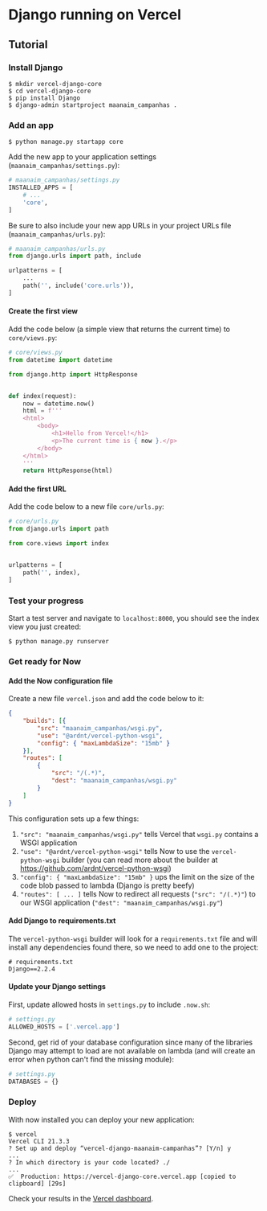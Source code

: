 # Django running on Vercel


## Tutorial


### Install Django

```
$ mkdir vercel-django-core
$ cd vercel-django-core
$ pip install Django
$ django-admin startproject maanaim_campanhas .
```

### Add an app

```
$ python manage.py startapp core
```

Add the new app to your application settings (`maanaim_campanhas/settings.py`):
```python
# maanaim_campanhas/settings.py
INSTALLED_APPS = [
    # ...
    'core',
]
```

Be sure to also include your new app URLs in your project URLs file (`maanaim_campanhas/urls.py`):
```python
# maanaim_campanhas/urls.py
from django.urls import path, include

urlpatterns = [
    ...
    path('', include('core.urls')),
]
```


#### Create the first view

Add the code below (a simple view that returns the current time) to `core/views.py`:
```python
# core/views.py
from datetime import datetime

from django.http import HttpResponse


def index(request):
    now = datetime.now()
    html = f'''
    <html>
        <body>
            <h1>Hello from Vercel!</h1>
            <p>The current time is { now }.</p>
        </body>
    </html>
    '''
    return HttpResponse(html)
```


#### Add the first URL

Add the code below to a new file `core/urls.py`:
```python
# core/urls.py
from django.urls import path

from core.views import index


urlpatterns = [
    path('', index),
]
```


### Test your progress

Start a test server and navigate to `localhost:8000`, you should see the index view you just
created:
```
$ python manage.py runserver
```

### Get ready for Now

#### Add the Now configuration file

Create a new file `vercel.json` and add the code below to it:
```json
{
    "builds": [{
        "src": "maanaim_campanhas/wsgi.py",
        "use": "@ardnt/vercel-python-wsgi",
        "config": { "maxLambdaSize": "15mb" }
    }],
    "routes": [
        {
            "src": "/(.*)",
            "dest": "maanaim_campanhas/wsgi.py"
        }
    ]
}
```
This configuration sets up a few things:
1. `"src": "maanaim_campanhas/wsgi.py"` tells Vercel that `wsgi.py` contains a WSGI application
2. `"use": "@ardnt/vercel-python-wsgi"` tells Now to use the `vercel-python-wsgi` builder (you can
   read more about the builder at https://github.com/ardnt/vercel-python-wsgi)
3. `"config": { "maxLambdaSize": "15mb" }` ups the limit on the size of the code blob passed to
   lambda (Django is pretty beefy)
4. `"routes": [ ... ]` tells Now to redirect all requests (`"src": "/(.*)"`) to our WSGI
   application (`"dest": "maanaim_campanhas/wsgi.py"`)


#### Add Django to requirements.txt

The `vercel-python-wsgi` builder will look for a `requirements.txt` file and will
install any dependencies found there, so we need to add one to the project:
```
# requirements.txt
Django==2.2.4
```


#### Update your Django settings

First, update allowed hosts in `settings.py` to include `.now.sh`:
```python
# settings.py
ALLOWED_HOSTS = ['.vercel.app']
```

Second, get rid of your database configuration since many of the libraries Django may attempt to
load are not available on lambda (and will create an error when python can't find the missing
module):
```python
# settings.py
DATABASES = {}
```


### Deploy

With now installed you can deploy your new application:
```
$ vercel
Vercel CLI 21.3.3
? Set up and deploy “vercel-django-maanaim-campanhas”? [Y/n] y
...
? In which directory is your code located? ./
...
✅  Production: https://vercel-django-core.vercel.app [copied to clipboard] [29s]
```

Check your results in the [Vercel dashboard](https://vercel.com/dashboard).
